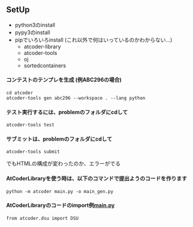 ## SetUp
- python3のinstall
- pypy3のinstall
- pipでいろいろinstall (これ以外で何はいっているのかわからない...)
  - atcoder-library
  - atcoder-tools
  - oj
  - sortedcontainers

#### コンテストのテンプレを生成 (例ABC296の場合)
```
cd atcoder
atcoder-tools gen abc296 --workspace . --lang python
```

#### テスト実行するには、problemのフォルダにcdして
```
atcoder-tools test
```

#### サブミットは、problemのフォルダにcdして
```
atcoder-tools submit
```
でもHTMLの構成が変わったのか、エラーがでる


#### AtCoderLibraryを使う時は、以下のコマンドで提出ようのコードを作ります
```
python -m atcoder main.py -o main_gen.py
```


#### AtCoderLibraryのコードのimport例[main.py](hackercup2023%2Fpractice_round%2FA1%2Fmain.py)
```
from atcoder.dsu import DSU
```